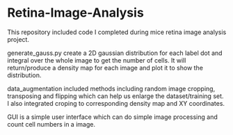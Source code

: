 # Retina-Image-Analysis
This repository included code I completed during mice retina image analysis project.

generate_gauss.py create a 2D gaussian distribution for each label dot and integral over the whole image to get the number of cells. It will return/produce a density map for each image and plot it to show the distribution.

data_augmentation included methods including random image cropping, transposing and flipping which can help us enlarge the dataset/training set. I also integrated croping to corresponding density map and XY coordinates.

GUI is a simple user interface which can do simple image processing and count cell numbers in a image.
